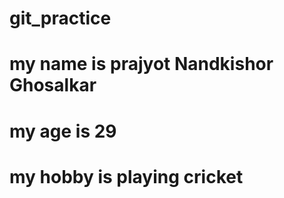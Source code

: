 # git_practice
# my name is prajyot Nandkishor Ghosalkar
# my age is 29
# my hobby is playing cricket

